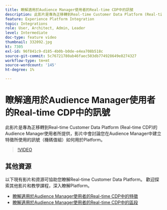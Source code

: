 ```yaml
---
title: 瞭解適用於Audience Manager使用者的Real-time CDP中的訊號
description: 此影片是專為正移轉到Real-time Customer Data Platform (Real-time CDP)的Audience Manager使用者所提供，影片中會討論您在Audience Manager中建立特徵所使用的訊號（機碼值組）如何用於Platform。
feature: Experience Platform Integration
topic: Integrations
role: User, Architect, Admin, Leader
level: Intermediate
doc-type: feature video
thumbnail: 332092.jpg
kt: 7305
exl-id: 96f841c9-d185-4b0b-b0de-e4ea708b518c
source-git-commit: 5c76721780ab46faec503db774928649e8274327
workflow-type: tm+mt
source-wordcount: '145'
ht-degree: 1%

---
```


# 瞭解適用於Audience Manager使用者的Real-time CDP中的訊號

此影片是專為正移轉到Real-time Customer Data Platform (Real-time CDP)的Audience Manager使用者所提供，影片中會討論您在Audience Manager中建立特徵所使用的訊號（機碼值組）如何用於Platform。

>[!VIDEO](https://video.tv.adobe.com/v/332092/?quality=12&learn=on)

## 其他資源

以下現有影片和資源可協助您瞭解Real-time Customer Data Platform。 歡迎探索其他影片和教學課程，深入瞭解Platform。

* [瞭解適用於Audience Manager使用者的Real-time CDP中的特徵](https://experienceleague.adobe.com/docs/audience-manager-learn/tutorials/other-integrations/integrating-with-rtcdp/rtcdp-traits-for-aam-users.html?lang=zh-Hant#other-integrations)
* [瞭解適用於Audience Manager使用者的Real-time CDP中的區段](https://experienceleague.adobe.com/docs/audience-manager-learn/tutorials/other-integrations/integrating-with-rtcdp/rtcdp-segments-for-aam-users.html?lang=zh-Hant#other-integrations)
